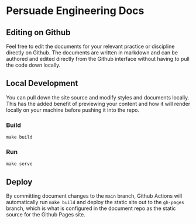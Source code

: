 # Persuade Engineering Docs

## Editing on Github
Feel free to edit the documents for your relevant practice or discipline directly on Github. The documents are written in markdown and can be authored and edited directly from the Github interface without having to pull the code down locally.

## Local Development
You can pull down the site source and modify styles and documents locally. This has the added benefit of previewing your content and how it will render locally on your machine before pushing it into the repo.

### Build
`make build`

### Run
`make serve`

## Deploy
By committing document changes to the `main` branch, Github Actions will automatically run `make build` and deploy the static site out to the `gh-pages` branch, which is what is configured in the document repo as the static source for the Github Pages site. 
